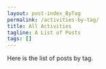 ```yaml
---
layout: post-index_ByTag
permalink: /activities-by-tag/
title: All Activities
tagline: A List of Posts
tags: []
---
```


Here is the list of posts by tag.